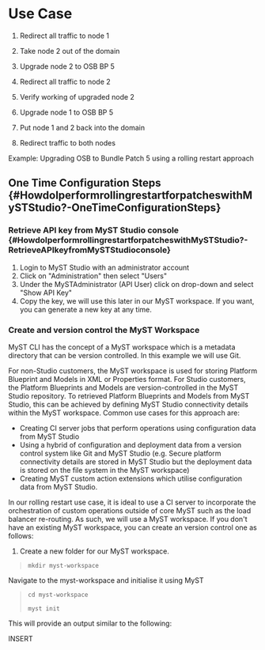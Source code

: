 # Use Case

1. Redirect all traffic to node 1

2. Take node 2 out of the domain

3. Upgrade node 2 to OSB BP 5

4. Redirect all traffic to node 2

5. Verify working of upgraded node 2

6. Upgrade node 1 to OSB BP 5

7. Put node 1 and 2 back into the domain

8. Redirect traffic to both nodes

Example: Upgrading OSB to Bundle Patch 5 using a rolling restart approach

## One Time Configuration Steps {#HowdoIperformrollingrestartforpatcheswithMySTStudio?-OneTimeConfigurationSteps}

### Retrieve API key from MyST Studio console {#HowdoIperformrollingrestartforpatcheswithMySTStudio?-RetrieveAPIkeyfromMySTStudioconsole}

1. Login to MyST Studio with an administrator account
2. Click on "Administration" then select "Users"
3. Under the MySTAdministrator \(API User\) click on drop-down and select "Show API Key"                                                    
4. Copy the key, we will use this later in our MyST workspace. If you want, you can generate a new key at any time.

### Create and version control the MyST Workspace

MyST CLI has the concept of a MyST workspace which is a metadata directory that can be version controlled. In this example we will use Git.

For non-Studio customers, the MyST workspace is used for storing Platform Blueprint and Models in XML or Properties format. For Studio customers, the Platform Blueprints and Models are version-controlled in the MyST Studio repository. To retrieved Platform Blueprints and Models from MyST Studio, this can be achieved by defining MyST Studio connectivity details within the MyST workspace. Common use cases for this approach are:

* Creating CI server jobs that perform operations using configuration data from MyST Studio
* Using a hybrid of configuration and deployment data from a version control system like Git and MyST Studio \(e.g. Secure platform connectivity details are stored in MyST Studio but the deployment data is stored on the file system in the MyST workspace\)
* Creating MyST custom action extensions which utilise configuration data from MyST Studio. 

In our rolling restart use case, it is ideal to use a CI server to incorporate the orchestration of custom operations outside of core MyST such as the load balancer re-routing. As such, we will use a MyST workspace. If you don't have an existing MyST workspace, you can create an version control one as follows:

1. Create a new folder for our MyST workspace.                                               

> `mkdir myst-workspace`                                                                                              

                                                                                                                                                                                             

Navigate to the myst-workspace and initialise it using MyST                         

> `cd myst-workspace`
>
> `myst init`

 This will provide an output similar to the following:

INSERT                                                                                                                                                                                                                                                                                                                                                                                                                                                                                                                                                                                                                                                                                                                                                                                                                                                                                                                                                                                                                                                                                                                                                                                                                                                                                                                                                                                                                                                                                                                                                                                                                                                                                                                                                                                                                                                                                                                                                                                                                                                                                                    



